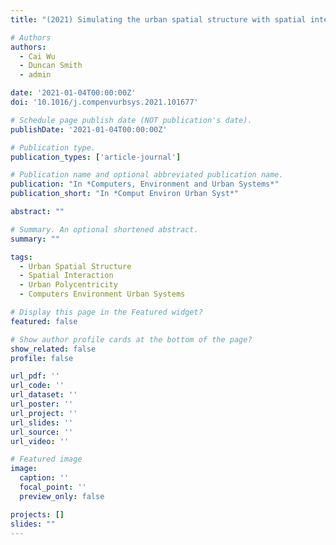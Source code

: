 ```yaml
---
title: "(2021) Simulating the urban spatial structure with spatial interaction: A case study of urban polycentricity under different scenarios. Computers, Environment and Urban Systems, 89, 101677"

# Authors
authors:
  - Cai Wu
  - Duncan Smith
  - admin

date: '2021-01-04T00:00:00Z'
doi: '10.1016/j.compenvurbsys.2021.101677'

# Schedule page publish date (NOT publication's date).
publishDate: '2021-01-04T00:00:00Z'

# Publication type.
publication_types: ['article-journal']

# Publication name and optional abbreviated publication name.
publication: "In *Computers, Environment and Urban Systems*"
publication_short: "In *Comput Environ Urban Syst*"

abstract: ""

# Summary. An optional shortened abstract.
summary: ""

tags:
  - Urban Spatial Structure
  - Spatial Interaction
  - Urban Polycentricity
  - Computers Environment Urban Systems

# Display this page in the Featured widget?
featured: false

# Show author profile cards at the bottom of the page?
show_related: false
profile: false

url_pdf: ''
url_code: ''
url_dataset: ''
url_poster: ''
url_project: ''
url_slides: ''
url_source: ''
url_video: ''

# Featured image
image:
  caption: ''
  focal_point: ''
  preview_only: false

projects: []
slides: ""
---
```

